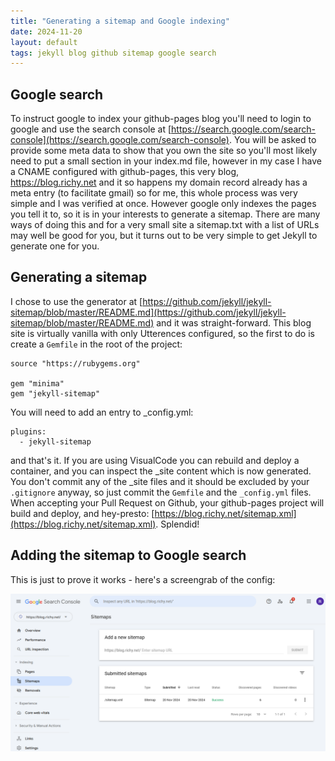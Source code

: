 ```yaml
---
title: "Generating a sitemap and Google indexing"
date: 2024-11-20
layout: default
tags: jekyll blog github sitemap google search
---
```


## Google search

To instruct google to index your github-pages blog you'll need to login to google and use the search console at [https://search.google.com/search-console](https://search.google.com/search-console). You will be asked to provide some meta data to show that you own the site so you'll most likely need to put a small section in your index.md file, however in my case I have a CNAME configured with github-pages, this very blog, https://blog.richy.net and it so happens my domain record already has a meta entry (to facilitate gmail) so for me, this whole process was very simple and I was verified at once. However google only indexes the pages you tell it to, so it is in your interests to generate a sitemap. There are many ways of doing this and for a very small site a sitemap.txt with a list of URLs may well be good for you, but it turns out to be very simple to get Jekyll to generate one for you.

## Generating a sitemap

I chose to use the generator at [https://github.com/jekyll/jekyll-sitemap/blob/master/README.md](https://github.com/jekyll/jekyll-sitemap/blob/master/README.md) and it was straight-forward. This blog site is virtually vanilla with only Utterences configured, so the first to do is create a `Gemfile` in the root of the project:

```
source "https://rubygems.org"

gem "minima"
gem "jekyll-sitemap"
```

You will need to add an entry to _config.yml:

```
plugins:
  - jekyll-sitemap
```

and that's it. If you are using VisualCode you can rebuild and deploy a container, and you can inspect the _site content which is now generated. You don't commit any of the _site files and it should be excluded by your `.gitignore` anyway, so just commit the `Gemfile` and the `_config.yml` files. When accepting your Pull Request on Github, your github-pages project will build and deploy, and hey-presto: [https://blog.richy.net/sitemap.xml](https://blog.richy.net/sitemap.xml). Splendid!

## Adding the sitemap to Google search

This is just to prove it works - here's a screengrab of the config:

![Image](/assets/images/sitemap.png)



